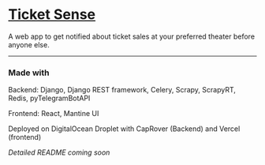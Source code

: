 # [Ticket Sense](https://ticketsense.annleefores.com/)

A web app to get notified about ticket sales at your preferred theater before anyone else.

---

### Made with

Backend: Django, Django REST framework, Celery, Scrapy, ScrapyRT, Redis, pyTelegramBotAPI

Frontend: React, Mantine UI

Deployed on DigitalOcean Droplet with CapRover (Backend) and Vercel (frontend)

_Detailed README coming soon_
